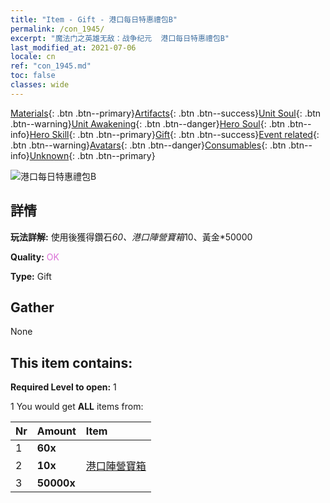 ```yaml
---
title: "Item - Gift - 港口每日特惠禮包B"
permalink: /con_1945/
excerpt: "魔法门之英雄无敌：战争纪元  港口每日特惠禮包B"
last_modified_at: 2021-07-06
locale: cn
ref: "con_1945.md"
toc: false
classes: wide
---
```

 [Materials](/ItemsCN/){: .btn .btn--primary}[Artifacts](/ItemsCN/Artifacts/){: .btn .btn--success}[Unit Soul](/ItemsCN/UnitSoul/){: .btn .btn--warning}[Unit Awakening](/ItemsCN/UnitAwakening/){: .btn .btn--danger}[Hero Soul](/ItemsCN/HeroSoul/){: .btn .btn--info}[Hero Skill](/ItemsCN/HeroSkill/){: .btn .btn--primary}[Gift](/ItemsCN/Gift/){: .btn .btn--success}[Event related](/ItemsCN/Events/){: .btn .btn--warning}[Avatars](/ItemsCN/Avatars/){: .btn .btn--danger}[Consumables](/ItemsCN/Consumables/){: .btn .btn--info}[Unknown](/ItemsCN/Unknown/){: .btn .btn--primary}

 ![港口每日特惠禮包B](/images/t/i_907220.png)

## 詳情
 **玩法詳解:** 使用後獲得鑽石*60、港口陣營寶箱*10、黃金*50000

 **Quality:** <span style="color: #DA70D6">OK</span>

 **Type:** Gift

## Gather

  None

## This item contains:

 **Required Level to open:** 1

 1 You would get **ALL** items  from:

  | Nr | Amount |     Item    |
  |:---|:-------|:------------|
  | 1 |  **60x** | <i class="fas fa-gem"/> |  | 
  | 2 |  **10x** | [港口陣營寶箱](/cn/Items/con_1278/) |  | 
  | 3 |  **50000x** | <i class="fas fa-coins"/> |  | 
